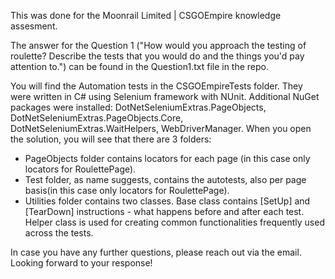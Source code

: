 This was done for the Moonrail Limited | CSGOEmpire knowledge assesment.

The answer for the Question 1 ("How would you approach the testing of roulette? Describe the tests that you would do and the things you'd pay attention to.") can be found in the Question1.txt file in the repo.

You will find the Automation tests in the CSGOEmpireTests folder. They were written in C# using Selenium framework with NUnit. Additional NuGet packages were installed: DotNetSeleniumExtras.PageObjects, DotNetSeleniumExtras.PageObjects.Core, DotNetSeleniumExtras.WaitHelpers, WebDriverManager.
When you open the solution, you will see that there are 3 folders:
- PageObjects folder contains locators for each page (in this case only locators for RoulettePage).
- Test folder, as name suggests, contains the autotests, also per page basis(in this case only locators for RoulettePage).
- Utilities folder contains two classes. Base class contains [SetUp] and [TearDown] instructions - what happens before and after each test. Helper class is used for creating common functionalities frequently used across the tests.

In case you have any further questions, please reach out via the email.
Looking forward to your response!

